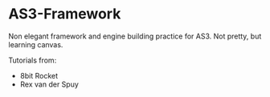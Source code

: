# AS3-Framework
Non elegant framework and engine building practice for AS3.
Not pretty, but learning canvas.

Tutorials from: 
- 8bit Rocket
- Rex van der Spuy
